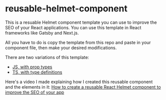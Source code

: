 # reusable-helmet-component

This is a resuable Helmet component template you can use to improve the SEO of your React applications. You can use this template in React frameworks like Gatsby and Next.js.

All you have to do is copy the template from this repo and paste in your component file, then make your desired modifications.

There are two variations of this template:

* [JS, with prop types](./helmet.js)
* [TS, with type definitions](./helmet.tsx)

Here's a video I made explaining how I created this reusable component and the elements in it: [How to create a reusable React Helmet component to improve the SEO of your app](https://youtu.be/cVTFHio6t-4)
